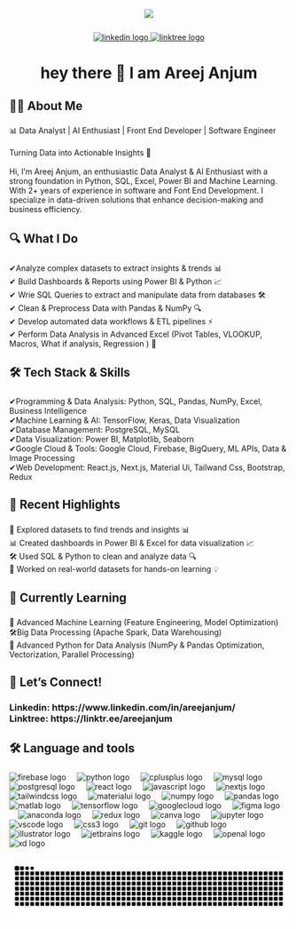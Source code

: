 <div align="center">
  <img height="200" src="https://github.com/AreejAnjum/AreejAnjum/blob/main/bg.png"  />
</div>

###

<div align="center">
  <a href="https://www.linkedin.com/in/areejanjum/" target="_blank">
    <img src="https://img.shields.io/static/v1?message=LinkedIn&logo=linkedin&label=&color=0077B5&logoColor=white&labelColor=&style=for-the-badge" height="25" alt="linkedin logo"  />
  </a>
  <a href="https://linktr.ee/areejanjum" target="_blank">
    <img src="https://img.shields.io/static/v1?message=Linktree&logo=linktree&label=&color=1de9b6&logoColor=white&labelColor=&style=for-the-badge" height="25" alt="linktree logo"  />
  </a>
</div>

###

<h1 align="center">hey there 👋 I am Areej Anjum</h1>

###

<h2 align="left">👩‍💻  About Me</h2>

###

<p align="left">📊 Data Analyst | AI Enthusiast | Front End Developer | Software Engineer<br><br>Turning Data into Actionable Insights 🚀<br><br>Hi, I’m Areej Anjum, an enthusiastic Data Analyst & AI Enthusiast with a strong foundation in Python, SQL, Excel, Power BI and Machine Learning. With 2+ years of experience in software and Font End Development. I specialize in data-driven solutions that enhance decision-making and business efficiency.</p>

###

<h2 align="left">🔍 What I Do</h2>

###

<p align="left">✔Analyze complex datasets to extract insights & trends 📊<br>✔ Build Dashboards & Reports using Power BI & Python 📈<br>✔ Wrie SQL Queries to extract and manipulate data from databases 🛠️<br>✔ Clean & Preprocess Data with Pandas & NumPy 🔍<br>✔ Develop automated data workflows & ETL pipelines ⚡<br>✔ Perform Data Analysis in Advanced Excel (Pivot Tables, VLOOKUP, Macros, What if analysis, Regression ) 📑</p>

###

<h2 align="left">🛠 Tech Stack & Skills</h2>

###

<p align="left">✔Programming & Data Analysis: Python, SQL, Pandas, NumPy, Excel, Business Intelligence<br>✔Machine Learning & AI: TensorFlow, Keras, Data Visualization<br>✔Database Management: PostgreSQL, MySQL<br>✔Data Visualization: Power BI, Matplotlib, Seaborn<br>✔Google Cloud & Tools: Google Cloud, Firebase, BigQuery, ML APIs, Data & Image Processing<br>✔Web Development: React.js, Next.js, Material Ui, Tailwand Css, Bootstrap, Redux</p>

###

<h2 align="left">📢 Recent Highlights</h2>

###

<p align="left">🚀 Explored datasets to find trends and insights 📊<br>📊 Created dashboards in Power BI & Excel for data visualization 📈<br>🛠 Used SQL & Python to clean and analyze data 🔍<br>📑 Worked on real-world datasets for hands-on learning 💡</p>

###

<h2 align="left">🌱 Currently Learning</h2>

###

<p align="left">📑 Advanced Machine Learning (Feature Engineering, Model Optimization)<br>🛠Big Data Processing (Apache Spark, Data Warehousing)<br>🐍 Advanced Python for Data Analysis (NumPy & Pandas Optimization, Vectorization, Parallel Processing)</p>

###

<h2 align="left">📌 Let’s Connect!</h2>

###

<h3 align="left">Linkedin: https://www.linkedin.com/in/areejanjum/<br>Linktree: https://linktr.ee/areejanjum</h3>

###

<h2 align="left">🛠 Language and tools</h2>

###

<div align="left">
  <img src="https://cdn.jsdelivr.net/gh/devicons/devicon/icons/firebase/firebase-plain.svg" height="40" alt="firebase logo"  />
  <img width="12" />
  <img src="https://cdn.jsdelivr.net/gh/devicons/devicon/icons/python/python-original.svg" height="40" alt="python logo"  />
  <img width="12" />
  <img src="https://cdn.jsdelivr.net/gh/devicons/devicon/icons/cplusplus/cplusplus-original.svg" height="40" alt="cplusplus logo"  />
  <img width="12" />
  <img src="https://cdn.jsdelivr.net/gh/devicons/devicon/icons/mysql/mysql-original.svg" height="40" alt="mysql logo"  />
  <img width="12" />
  <img src="https://cdn.jsdelivr.net/gh/devicons/devicon/icons/postgresql/postgresql-original.svg" height="40" alt="postgresql logo"  />
  <img width="12" />
  <img src="https://cdn.jsdelivr.net/gh/devicons/devicon/icons/react/react-original.svg" height="40" alt="react logo"  />
  <img width="12" />
  <img src="https://cdn.jsdelivr.net/gh/devicons/devicon/icons/javascript/javascript-original.svg" height="40" alt="javascript logo"  />
  <img width="12" />
  <img src="https://cdn.jsdelivr.net/gh/devicons/devicon/icons/nextjs/nextjs-original.svg" height="40" alt="nextjs logo"  />
  <img width="12" />
  <img src="https://cdn.jsdelivr.net/gh/devicons/devicon/icons/tailwindcss/tailwindcss-original-wordmark.svg" height="40" alt="tailwindcss logo"  />
  <img width="12" />
  <img src="https://cdn.jsdelivr.net/gh/devicons/devicon/icons/materialui/materialui-original.svg" height="40" alt="materialui logo"  />
  <img width="12" />
  <img src="https://cdn.jsdelivr.net/gh/devicons/devicon/icons/numpy/numpy-original.svg" height="40" alt="numpy logo"  />
  <img width="12" />
  <img src="https://cdn.jsdelivr.net/gh/devicons/devicon/icons/pandas/pandas-original.svg" height="40" alt="pandas logo"  />
  <img width="12" />
  <img src="https://cdn.jsdelivr.net/gh/devicons/devicon/icons/matlab/matlab-original.svg" height="40" alt="matlab logo"  />
  <img width="12" />
  <img src="https://cdn.jsdelivr.net/gh/devicons/devicon/icons/tensorflow/tensorflow-original.svg" height="40" alt="tensorflow logo"  />
  <img width="12" />
  <img src="https://cdn.jsdelivr.net/gh/devicons/devicon/icons/googlecloud/googlecloud-original.svg" height="40" alt="googlecloud logo"  />
  <img width="12" />
  <img src="https://cdn.jsdelivr.net/gh/devicons/devicon/icons/figma/figma-original.svg" height="40" alt="figma logo"  />
  <img width="12" />
  <img src="https://cdn.jsdelivr.net/gh/devicons/devicon/icons/anaconda/anaconda-original.svg" height="40" alt="anaconda logo"  />
  <img width="12" />
  <img src="https://cdn.jsdelivr.net/gh/devicons/devicon/icons/redux/redux-original.svg" height="40" alt="redux logo"  />
  <img width="12" />
  <img src="https://cdn.jsdelivr.net/gh/devicons/devicon/icons/canva/canva-original.svg" height="40" alt="canva logo"  />
  <img width="12" />
  <img src="https://cdn.jsdelivr.net/gh/devicons/devicon/icons/jupyter/jupyter-original.svg" height="40" alt="jupyter logo"  />
  <img width="12" />
  <img src="https://cdn.jsdelivr.net/gh/devicons/devicon/icons/vscode/vscode-original.svg" height="40" alt="vscode logo"  />
  <img width="12" />
  <img src="https://cdn.jsdelivr.net/gh/devicons/devicon/icons/css3/css3-original.svg" height="40" alt="css3 logo"  />
  <img width="12" />
  <img src="https://cdn.jsdelivr.net/gh/devicons/devicon/icons/git/git-original.svg" height="40" alt="git logo"  />
  <img width="12" />
  <img src="https://cdn.jsdelivr.net/gh/devicons/devicon/icons/github/github-original.svg" height="40" alt="github logo"  />
  <img width="12" />
  <img src="https://cdn.jsdelivr.net/gh/devicons/devicon/icons/illustrator/illustrator-plain.svg" height="40" alt="illustrator logo"  />
  <img width="12" />
  <img src="https://cdn.jsdelivr.net/gh/devicons/devicon/icons/jetbrains/jetbrains-original.svg" height="40" alt="jetbrains logo"  />
  <img width="12" />
  <img src="https://cdn.jsdelivr.net/gh/devicons/devicon/icons/kaggle/kaggle-original.svg" height="40" alt="kaggle logo"  />
  <img width="12" />
  <img src="https://cdn.jsdelivr.net/gh/devicons/devicon/icons/openal/openal-original.svg" height="40" alt="openal logo"  />
  <img width="12" />
  <img src="https://cdn.jsdelivr.net/gh/devicons/devicon/icons/xd/xd-plain.svg" height="40" alt="xd logo"  />
</div>

###

<img src="https://raw.githubusercontent.com/AreejAnjum/AreejAnjum/output/snake.svg" alt="Snake animation" />

###
